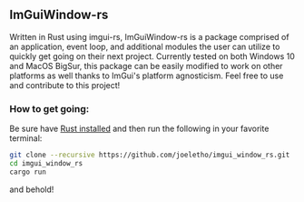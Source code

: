 ## ImGuiWindow-rs

Written in Rust using imgui-rs, ImGuiWindow-rs is a package comprised of an application, event loop, and additional modules the user can utilize to quickly get going on their next project. Currently tested on both Windows 10 and MacOS BigSur, this package can be easily modified to work on other platforms as well thanks to ImGui's platform agnosticism. Feel free to use and contribute to this project! 

### How to get going: 
Be sure have [Rust installed](https://www.rust-lang.org/tools/install) and then run the following in your favorite terminal: 
```bash
git clone --recursive https://github.com/joeletho/imgui_window_rs.git 
cd imgui_window_rs
cargo run
```
and behold!

